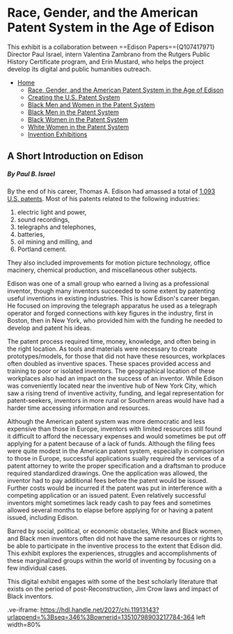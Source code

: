 # Race, Gender, and the American Patent System in the Age of Edison

This exhibit is a collaboration between ==Edison Papers=={Q107417971} Director Paul Israel, intern Valentina Zambrano from the Rutgers Public History Certificate program, and Erin Mustard, who helps the project develop its digital and public humanities outreach.

- [Home](/)
    - [Race, Gender, and the American Patent System in the Age of Edison](/introduction)
    - [Creating the U.S. Patent System](/1)
    - [Black Men and Women in the Patent System](/2)
    - [Black Men in the Patent System](/3)
    - [Black Women in the Patent System](/4)
    - [White Women in the Patent System](/5)
    - [Invention Exhibitions](/6)

## A Short Introduction on Edison
##### By Paul B. Israel

By the end of his career, Thomas A. Edison had amassed a total of [1,093 U.S. patents](https://archive.org/details/edison-patent). Most of his patents related to the following industries: 
1) electric light and power, 
2) sound recordings, 
3) telegraphs and telephones, 
4) batteries, 
5) oil mining and milling, and 
6) Portland cement.

They also included improvements for motion picture technology, office macinery, chemical production, and miscellaneous other subjects. 

Edison was one of a small group who earned a living as a professional inventor, though many inventors succeeded to some extent by patenting useful inventions in existing industries. This is how Edison's career began. He focused on improving the telegraph apparatus he used as a telegraph operator and forged connections with key figures in the industry, first in Boston, then in New York, who provided him with the funding he needed to develop and patent his ideas. 

The patent process required time, money, knowledge, and often being in the right location. As tools and materials were necessary to create prototypes/models, for those that did not have these resources, workplaces often doubled as inventive spaces. These spaces provided access and training to poor or isolated inventors. The geographical location of these workplaces also had an impact on the success of an inventor. While Edison was conveniently located near the inventive hub of New York City, which saw a rising trend of inventive activity, funding, and legal representation for patent-seekers, inventors in more rural or Southern areas would have had a harder time accessing information and resources.

Although the American patent system was more democratic and less expensive than those in Europe, inventors with limited resources still found it difficult to afford the necessary expenses and would sometimes be put off applying for a patent because of a lack of funds. Although the filing fees were quite modest in the American patent system, especially in comparison to those in Europe, successful applications sually required the services of a patent attorney to write the proper specification and a draftsman to produce required standardized drawings. One the application was allowed, the inventor had to pay additional fees before the patent would be issued. Further costs would be incurred if the patent was put in interference with a competing application or an issued patent. Even relatively successful inventors might sometimes lack ready cash to pay fees and sometimes allowed several months to elapse before applying for or having a patent issued, including Edison. 

Barred by social, political, or economic obstacles, White and Black women, and Black men inventors often did not have the same resources or rights to be able to participate in the inventive process to the extent that Edison did. This exhibit explores the experiences, struggles and accomplishments of these marginalized groups within the world of inventing by focusing on a few individual cases. 

This digital exhibit engages with some of the best scholarly literature that exists on the period of post-Reconstruction, Jim Crow laws and impact of Black inventors.

.ve-iframe: https://hdl.handle.net/2027/chi.11913143?urlappend=%3Bseq=346%3Bownerid=13510798903217784-364 left width=80%
